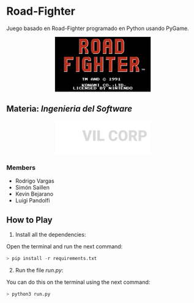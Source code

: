 # Road-Fighter

Juego basado en Road-Fighter programado en Python usando PyGame.

<div id = "photo" align = "center">
    <img src="images/Road_Fighter_Title.png" width="250px"/>
</div>

## Materia: *Ingenieria del Software*

<div id="photo_2" align = "center">
    <img src="images/evil_corp_logo.png" width="250px"/>
</div>

### Members

- Rodrigo Vargas
- Simón Saillen
- Kevin Bejarano
- Luigi Pandolfi

## How to Play

1. Install all the dependencies:

Open the terminal and run the next command:

```python
> pip install -r requirements.txt
```

2. Run the file *run.py*:

You can do this on the terminal using the next command:

```python
> python3 run.py
```
